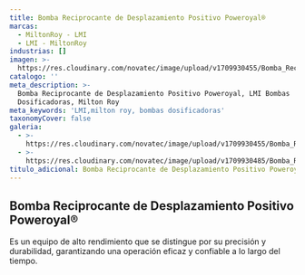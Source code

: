```yaml
---
title: Bomba Reciprocante de Desplazamiento Positivo Poweroyal®
marcas:
  - MiltonRoy - LMI
  - LMI - MiltonRoy
industrias: []
imagen: >-
  https://res.cloudinary.com/novatec/image/upload/v1709930455/Bomba_Reciprocante_de_Desplazamiento_Positivo_Poweroyal_okazwe.jpg
catalogo: ''
meta_description: >-
  Bomba Reciprocante de Desplazamiento Positivo Poweroyal, LMI Bombas
  Dosificadoras, Milton Roy
meta_keywords: 'LMI,milton roy, bombas dosificadoras'
taxonomyCover: false
galeria:
  - >-
    https://res.cloudinary.com/novatec/image/upload/v1709930455/Bomba_Reciprocante_de_Desplazamiento_Positivo_Poweroyal_okazwe.jpg
  - >-
    https://res.cloudinary.com/novatec/image/upload/v1709930485/Bomba_Reciprocante_de_Desplazamiento_Positivo_Poweroyal_2_hbzks5.jpg
titulo_adicional: Bomba Reciprocante de Desplazamiento Positivo Poweroyal®
---
```


## **Bomba Reciprocante de Desplazamiento Positivo Poweroyal®**

Es un equipo de alto rendimiento que se distingue por su precisión y durabilidad, garantizando una operación eficaz y confiable a lo largo del tiempo.
